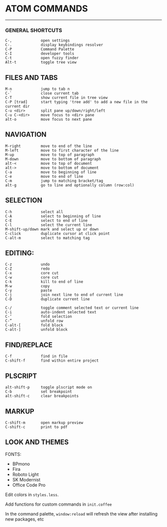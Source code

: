 # ATOM COMMANDS
---

### GENERAL SHORTCUTS

```
C-,             open settings
C-.             display keybindings resolver
C-P             Command Palette
C-I             developer tools
C-t             open fuzzy finder
Alt-t           toggle tree view
```

## FILES AND TABS
```
M-n             jump to tab n
C-`             close current tab
C-T             show current file in tree view
C-P [trad]      start typing 'tree add' to add a new file in the current dir
C-u <dir>       split pane up/down/right/left
C-u C-<dir>     move focus to <dir> pane
alt-o           move focus to next pane
```


## NAVIGATION
```
M-right         move to end of the line
M-left          move to first character of the line
M-up            move to top of paragraph
M-down          move to bottom of paragraph
alt-<           move to top of document
alt->           move to bottom of document
C-a             move to beginning of line
C-e             move to end of line
C-m             jump to matching bracket/tag
alt-g           go to line and optionally column (row:col)
```


## SELECTION
```
C-h             select all
C-A	            select to beginning of line
C-E	            select to end of line
C-l             select the current line
M-shift-up/down	mark and select up or down
C-click         duplicate cursor at click point
C-alt-m         select to matching tag
```


## EDITING:
```
C-z			    undo
C-Z			    redo
C-x             core cut
C-w	            core cut
C-k             kill to end of line
M-w	            copy
C-y	            paste
C-j             join next line to end of current line
C-D             duplicate current line

C-/	            toggle comment selected text or current line
C-i	            auto-indent selected text
C-’	            fold selection
C-”	            unfold row
C-alt-[         fold block
C-alt-]         unfold block
```

## FIND/REPLACE
```
C-f             find in file
C-shift-f       find within entire project
```

## PLSCRIPT
```
alt-shift-p		toggle plscript mode on
C-b			    set breakpoint
alt-shift-c		clear breakpoints
```

## MARKUP
```
C-shift-m       open markup preview
C-shift-c       print to pdf
```

## LOOK AND THEMES

FONTS:

* BPmono
* Fira
* Roboto Light
* SK Modernist
* Office Code Pro

Edit colors in `styles.less`.

Add functions for custom commands in `init.coffee`

In the command palette, `window:reload` will refresh the view after installing new packages, etc
